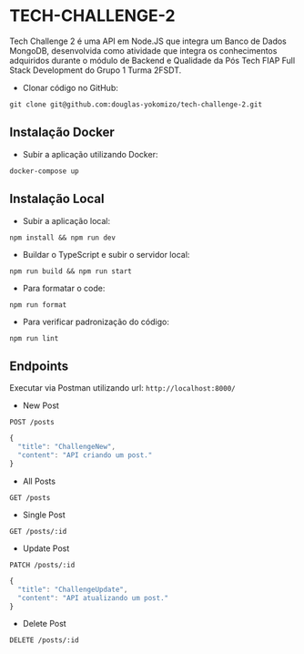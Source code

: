 # TECH-CHALLENGE-2

Tech Challenge 2 é uma API em Node.JS que integra um Banco de Dados MongoDB, desenvolvida como atividade que integra os conhecimentos adquiridos durante o módulo de Backend e Qualidade da Pós Tech FIAP Full Stack Development do Grupo 1 Turma 2FSDT.

- Clonar código no GitHub:

`git clone git@github.com:douglas-yokomizo/tech-challenge-2.git`

## Instalação Docker

- Subir a aplicação utilizando Docker:

`docker-compose up`

## Instalação Local

- Subir a aplicação local:

`npm install && npm run dev`

- Buildar o TypeScript e subir o servidor local:

`npm run build && npm run start`

- Para formatar o code:

`npm run format`

- Para verificar padronização do código:

`npm run lint`

## Endpoints

Executar via Postman utilizando url: `http://localhost:8000/`

- New Post

`POST /posts`

```typescript
{
  "title": "ChallengeNew",
  "content": "API criando um post."
}
```

- All Posts

`GET /posts`

- Single Post

`GET /posts/:id`

- Update Post

`PATCH /posts/:id`

```typescript
{
  "title": "ChallengeUpdate",
  "content": "API atualizando um post."
}
```

- Delete Post

`DELETE /posts/:id`
